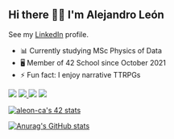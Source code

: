 <!---
| <img src="http://www.sc.ehu.es/mathema1/Perry1.jpg" width="300"> |
|:--:| 
| *Image by Edward Perry. [Source.](http://www.sc.ehu.es/mathema1/Alhambra.htm)* |
--->


## Hi there 👋🏻 I'm Alejandro León

See my [LinkedIn](https://www.linkedin.com/in/alejandro-le%C3%B3n-castell-ba569b21b/) profile.

- 📊 Currently studying MSc Physics of Data
- 🖥 Member of 42 School since October 2021
- ⚡️ Fun fact: I enjoy narrative TTRPGs


[![](https://img.shields.io/badge/Programming%20Language-00599C?style=flat-square&logo=c&logoColor=white)](https://www.gnu.org/software/libc/manual/html_mono/libc.html) [![](https://img.shields.io/badge/C%2B%2B-00599C?style=flat-square&logo=C%2B%2B&logoColor=white) ](https://www.cplusplus.com) [ ![](https://img.shields.io/badge/Python-00599C?style=flat-square&logo=python&logoColor=white)](https://www.python.org)
[ ![](https://img.shields.io/badge/Programming%20Language-00599C?style=flat-square&logo=R&logoColor=white)](https://cran.r-project.org/doc/manuals/r-release/R-intro.html) 

[![aleon-ca's 42 stats](https://badge42.vercel.app/api/v2/cl1lugp44007809l9bwu8ib07/stats?cursusId=21&coalitionId=66)](https://github.com/JaeSeoKim/badge42)

[![Anurag's GitHub stats](https://github-readme-stats.vercel.app/api?username=ElHuaco&theme=gruvbox&hide_border=true&hide=issues)](https://github.com/anuraghazra/github-readme-stats)

<!---
[![Top Langs](https://github-readme-stats.vercel.app/api/top-langs/?username=ElHuaco&theme=gruvbox&hide_border=true&layout=compact&hide=makefile)](https://github.com/anuraghazra/github-readme-stats)
--->
